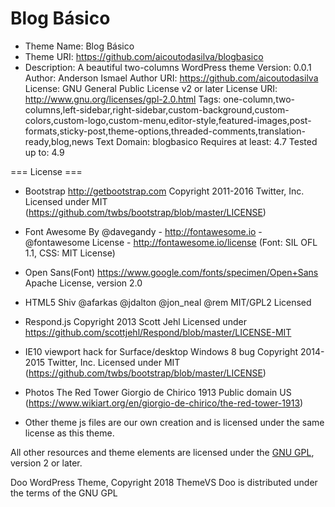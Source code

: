 # Blog Básico
- Theme Name: Blog Básico
- Theme URI: https://github.com/aicoutodasilva/blogbasico
- Description: A beautiful two-columns WordPress theme
Version: 0.0.1
Author: Anderson Ismael
Author URI: https://github.com/aicoutodasilva
License: GNU General Public License v2 or later
License URI: http://www.gnu.org/licenses/gpl-2.0.html
Tags: one-column,two-columns,left-sidebar,right-sidebar,custom-background,custom-colors,custom-logo,custom-menu,editor-style,featured-images,post-formats,sticky-post,theme-options,threaded-comments,translation-ready,blog,news
Text Domain: blogbasico
Requires at least: 4.7
Tested up to: 4.9


=== License ===
- Bootstrap
  http://getbootstrap.com
  Copyright 2011-2016 Twitter, Inc.
  Licensed under MIT (https://github.com/twbs/bootstrap/blob/master/LICENSE)

- Font Awesome
  By @davegandy - http://fontawesome.io - @fontawesome
  License - http://fontawesome.io/license (Font: SIL OFL 1.1, CSS: MIT License)

- Open Sans(Font)
  https://www.google.com/fonts/specimen/Open+Sans Apache License, version 2.0

- HTML5 Shiv
  @afarkas @jdalton @jon_neal @rem
  MIT/GPL2 Licensed

- Respond.js
  Copyright 2013 Scott Jehl
  Licensed under https://github.com/scottjehl/Respond/blob/master/LICENSE-MIT

- IE10 viewport hack for Surface/desktop Windows 8 bug
  Copyright 2014-2015 Twitter, Inc.
  Licensed under MIT (https://github.com/twbs/bootstrap/blob/master/LICENSE)

- Photos
  The Red Tower
  Giorgio de Chirico 1913
  Public domain US (https://www.wikiart.org/en/giorgio-de-chirico/the-red-tower-1913)

- Other theme js files are our own creation and is licensed under the same license as this theme.

All other resources and theme elements are licensed under the [GNU GPL](http://www.gnu.org/licenses/old-licenses/gpl-2.0.html), version 2 or later.


Doo WordPress Theme, Copyright 2018 ThemeVS
Doo is distributed under the terms of the GNU GPL
